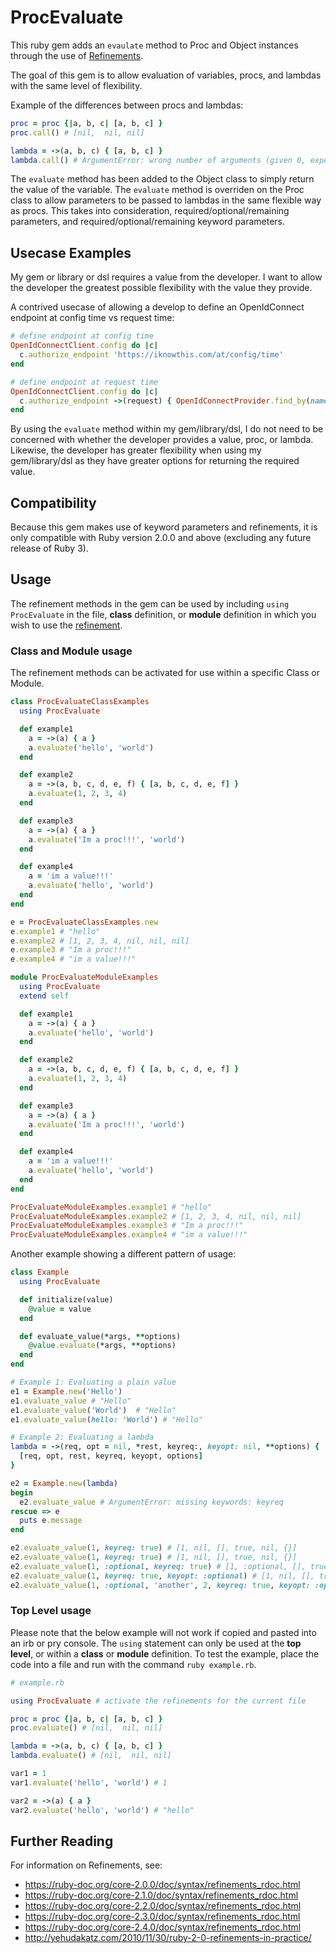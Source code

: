 # ProcEvaluate

This ruby gem adds an `evaulate` method to Proc and Object instances through the use of [Refinements][1].

The goal of this gem is to allow evaluation of variables, procs, and lambdas with the same level of flexibility.

Example of the differences between procs and lambdas:
```ruby
proc = proc {|a, b, c| [a, b, c] }
proc.call() # [nil,  nil, nil]

lambda = ->(a, b, c) { [a, b, c] }
lambda.call() # ArgumentError: wrong number of arguments (given 0, expected 3)
```

The `evaluate` method has been added to the Object class to simply return the value of the variable.
The `evaluate` method is overriden on the Proc class to allow parameters to be passed to lambdas in the same flexible way as procs.
This takes into consideration, required/optional/remaining parameters, and required/optional/remaining keyword parameters.

## Usecase Examples

My gem or library or dsl requires a value from the developer.
I want to allow the developer the greatest possible flexibility with the value they provide.

A contrived usecase of allowing a develop to define an OpenIdConnect endpoint at config time vs request time:
```ruby
# define endpoint at config time
OpenIdConnectClient.config do |c|
  c.authorize_endpoint 'https://iknowthis.com/at/config/time'
end

# define endpoint at request time
OpenIdConnectClient.config do |c|
  c.authorize_endpoint ->(request) { OpenIdConnectProvider.find_by(name: request.params['provider_name']) }
end
```

By using the `evaluate` method within my gem/library/dsl, I do not need to be concerned with whether the developer provides a value, proc, or lambda.
Likewise, the developer has greater flexibility when using my gem/library/dsl as they have greater options for returning the required value.

## Compatibility

Because this gem makes use of keyword parameters and refinements, it is only compatible with Ruby version 2.0.0 and above (excluding any future release of Ruby 3).

## Usage

The refinement methods in the gem can be used by including `using ProcEvaluate` in the file, **class** definition, or **module** definition in which you wish to use the [refinement][1].

### Class and Module usage

The refinement methods can be activated for use within a specific Class or Module.

```ruby
class ProcEvaluateClassExamples
  using ProcEvaluate

  def example1
    a = ->(a) { a }
    a.evaluate('hello', 'world')
  end

  def example2
    a = ->(a, b, c, d, e, f) { [a, b, c, d, e, f] }
    a.evaluate(1, 2, 3, 4)
  end

  def example3
    a = ->(a) { a }
    a.evaluate('Im a proc!!!', 'world')
  end

  def example4
    a = 'im a value!!!'
    a.evaluate('hello', 'world')
  end
end

e = ProcEvaluateClassExamples.new
e.example1 # "hello"
e.example2 # [1, 2, 3, 4, nil, nil, nil]
e.example3 # "Im a proc!!!"
e.example4 # "im a value!!!"

module ProcEvaluateModuleExamples
  using ProcEvaluate
  extend self

  def example1
    a = ->(a) { a }
    a.evaluate('hello', 'world')
  end

  def example2
    a = ->(a, b, c, d, e, f) { [a, b, c, d, e, f] }
    a.evaluate(1, 2, 3, 4)
  end

  def example3
    a = ->(a) { a }
    a.evaluate('Im a proc!!!', 'world')
  end

  def example4
    a = 'im a value!!!'
    a.evaluate('hello', 'world')
  end
end

ProcEvaluateModuleExamples.example1 # "hello"
ProcEvaluateModuleExamples.example2 # [1, 2, 3, 4, nil, nil, nil]
ProcEvaluateModuleExamples.example3 # "Im a proc!!!"
ProcEvaluateModuleExamples.example4 # "im a value!!!"
```

Another example showing a different pattern of usage:

```ruby
class Example
  using ProcEvaluate

  def initialize(value)
    @value = value
  end

  def evaluate_value(*args, **options)
    @value.evaluate(*args, **options)
  end
end

# Example 1: Evaluating a plain value
e1 = Example.new('Hello')
e1.evaluate_value # "Hello"
e1.evaluate_value('World')  # "Hello"
e1.evaluate_value(hello: 'World') # "Hello"

# Example 2: Evaluating a lambda
lambda = ->(req, opt = nil, *rest, keyreq:, keyopt: nil, **options) {
  [req, opt, rest, keyreq, keyopt, options]
}

e2 = Example.new(lambda)
begin
  e2.evaluate_value # ArgumentError: missing keywords: keyreq
rescue => e
  puts e.message
end

e2.evaluate_value(1, keyreq: true) # [1, nil, [], true, nil, {}]
e2.evaluate_value(1, keyreq: true) # [1, nil, [], true, nil, {}]
e2.evaluate_value(1, :optional, keyreq: true) # [1, :optional, [], true, nil, {}]
e2.evaluate_value(1, keyreq: true, keyopt: :optional) # [1, nil, [], true, :optional, {}]
e2.evaluate_value(1, :optional, 'another', 2, keyreq: true, keyopt: :optional, my_key: 'Hello World') # [1, :optional, ["another", 2], true, :optional, {:my_key=>"Hello World"}]
```

### Top Level usage

Please note that the below example will not work if copied and pasted into an irb or pry console.
The `using` statement can only be used at the **top level**, or within a **class** or **module** definition.
To test the example, place the code into a file and run with the command `ruby example.rb`.

```ruby
# example.rb

using ProcEvaluate # activate the refinements for the current file

proc = proc {|a, b, c| [a, b, c] }
proc.evaluate() # [nil,  nil, nil]

lambda = ->(a, b, c) { [a, b, c] }
lambda.evaluate() # [nil,  nil, nil]

var1 = 1
var1.evaluate('hello', 'world') # 1

var2 = ->(a) { a }
var2.evaluate('hello', 'world') # "hello"
```

## Further Reading

For information on Refinements, see:
- https://ruby-doc.org/core-2.0.0/doc/syntax/refinements_rdoc.html
- https://ruby-doc.org/core-2.1.0/doc/syntax/refinements_rdoc.html
- https://ruby-doc.org/core-2.2.0/doc/syntax/refinements_rdoc.html
- https://ruby-doc.org/core-2.3.0/doc/syntax/refinements_rdoc.html
- https://ruby-doc.org/core-2.4.0/doc/syntax/refinements_rdoc.html
- http://yehudakatz.com/2010/11/30/ruby-2-0-refinements-in-practice/

[1]: https://ruby-doc.org/core-2.4.0/doc/syntax/refinements_rdoc.html

